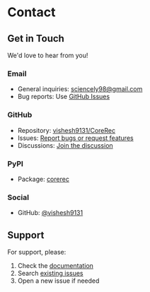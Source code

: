 # Contact

## Get in Touch

We'd love to hear from you!

### Email
- General inquiries: sciencely98@gmail.com
- Bug reports: Use [GitHub Issues](https://github.com/vishesh9131/CoreRec/issues)

### GitHub
- Repository: [vishesh9131/CoreRec](https://github.com/vishesh9131/CoreRec)
- Issues: [Report bugs or request features](https://github.com/vishesh9131/CoreRec/issues)
- Discussions: [Join the discussion](https://github.com/vishesh9131/CoreRec/discussions)

### PyPI
- Package: [corerec](https://pypi.org/project/corerec/)

### Social
- GitHub: [@vishesh9131](https://github.com/vishesh9131)

## Support

For support, please:
1. Check the [documentation](../index.md)
2. Search [existing issues](https://github.com/vishesh9131/CoreRec/issues)
3. Open a new issue if needed
